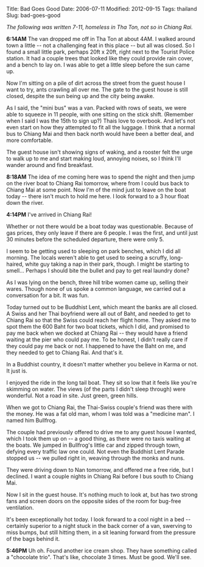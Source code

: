 Title: Bad Goes Good
Date: 2006-07-11
Modified: 2012-09-15
Tags: thailand
Slug: bad-goes-good

<em>The following was written 7-11, homeless in Tha Ton, not so in Chiang Rai.</em>

<strong>6:14AM</strong>
The van dropped me off in Tha Ton at about 4AM. I walked around town a little -- not a challenging feat in this place -- but all was closed. So I found a small little park, perhaps 20ft x 20ft, right next to the Tourist Police station. It had a couple trees that looked like they could provide rain cover, and a bench to lay on. I was able to get a little sleep before the sun came up.

Now I'm sitting on a pile of dirt across the street from the guest house I want to try, ants crawling all over me. The gate to the guest house is still closed, despite the sun being up and the city being awake.

As I said, the "mini bus" was a van. Packed with rows of seats, we were able to squeeze in 11 people, with one sitting on the stick shift. (Remember when I said I was the 15th to sign up?) Thais love to overbook. And let's not even start on how they attempted to fit all the luggage. I think that a normal bus to Chiang Mai and then back north would have been a better deal, and more comfortable.

The guest house isn't showing signs of waking, and a rooster felt the urge to walk up to me and start making loud, annoying noises, so I think I'll wander around and find breakfast.

<strong>8:18AM</strong>
The idea of me coming here was to spend the night and then jump on the river boat to Chiang Rai tomorrow, where from I could bus back to Chiang Mai at some point. Now I'm of the mind just to leave on the boat today -- there isn't much to hold me here. I look forward to a 3 hour float down the river.

<strong>4:14PM</strong>
I've arrived in Chiang Rai!

Whether or not there would be a boat today was questionable. Because of gas prices, they only leave if there are 6 people. I was the first, and until just 30 minutes before the scheduled departure, there were only 5.

I seem to be getting used to sleeping on park benches, which I did all morning. The locals weren't able to get used to seeing a scruffy, long-haired, white guy taking a nap in their park, though. I might be starting to smell... Perhaps I should bite the bullet and pay to get real laundry done?

As I was lying on the bench, three hill tribe women came up, selling their wares. Though none of us spoke a common language, we carried out a conversation for a bit. It was fun.

Today turned out to be Buddhist Lent, which meant the banks are all closed. A Swiss and her Thai boyfriend were all out of Baht, and needed to get to Chiang Rai so that the Swiss could reach her flight home. They asked me to spot them the 600 Baht for two boat tickets, which I did, and promised to pay me back when we docked at Chiang Rai -- they would have a friend waiting at the pier who could pay me. To be honest, I didn't really care if they could pay me back or not. I happened to have the Baht on me, and they needed to get to Chiang Rai. And that's it.

In a Buddhist country, it doesn't matter whether you believe in Karma or not. It just is.

I enjoyed the ride in the long tail boat. They sit so low that it feels like you're skimming on water. The views (of the parts I didn't sleep through) were wonderful. Not a road in site. Just green, green hills.

When we got to Chiang Rai, the Thai-Swiss couple's friend was there with the money. He was a fat old man, whom I was told was a "medicine man". I named him Bullfrog.

The couple had previously offered to drive me to any guest house I wanted, which I took them up on -- a good thing, as there were no taxis waiting at the boats. We jumped in Bullfrog's little car and zipped through town, defying every traffic law one could. Not even the Buddhist Lent Parade stopped us -- we pulled right in, weaving through the monks and nuns.

They were driving down to Nan tomorrow, and offered me a free ride, but I declined. I want a couple nights in Chiang Rai before I bus south to Chiang Mai.

Now I sit in the guest house. It's nothing much to look at, but has two strong fans and screen doors on the opposite sides of the room for bug-free ventilation.

It's been exceptionally hot today. I look forward to a cool night in a bed -- certainly superior to a night stuck in the back corner of a van, swerving to miss bumps, but still hitting them, in a sit leaning forward from the pressure of the bags behind it.

<strong>5:46PM</strong>
Uh oh. Found another ice cream shop. They have something called a "chocolate trio". That's like, chocolate 3 times. Must be good. We'll see.
